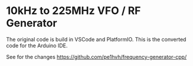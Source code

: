 10kHz to 225MHz VFO / RF Generator
==================================

The original code is build in  VSCode and PlatformIO.
This is the converted code for the Arduino IDE.

See for the changes https://github.com/pe1hvh/frequency-generator-cpp/
